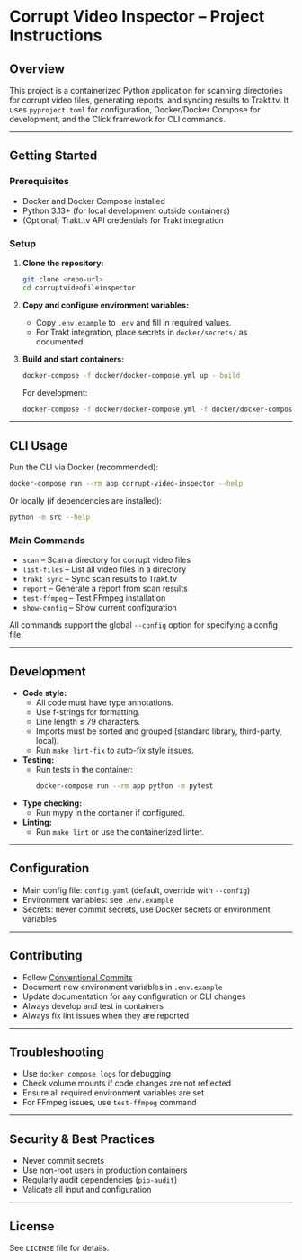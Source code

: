 # Corrupt Video Inspector – Project Instructions

## Overview
This project is a containerized Python application for scanning directories for corrupt video files, generating reports, and syncing results to Trakt.tv. It uses `pyproject.toml` for configuration, Docker/Docker Compose for development, and the Click framework for CLI commands.

---

## Getting Started

### Prerequisites
- Docker and Docker Compose installed
- Python 3.13+ (for local development outside containers)
- (Optional) Trakt.tv API credentials for Trakt integration

### Setup
1. **Clone the repository:**
   ```bash
   git clone <repo-url>
   cd corruptvideofileinspector
   ```
2. **Copy and configure environment variables:**
   - Copy `.env.example` to `.env` and fill in required values.
   - For Trakt integration, place secrets in `docker/secrets/` as documented.

3. **Build and start containers:**
   ```bash
   docker-compose -f docker/docker-compose.yml up --build
   ```
   For development:
   ```bash
   docker-compose -f docker/docker-compose.yml -f docker/docker-compose.dev.yml up
   ```

---

## CLI Usage

Run the CLI via Docker (recommended):
```bash
docker-compose run --rm app corrupt-video-inspector --help
```
Or locally (if dependencies are installed):
```bash
python -m src --help
```

### Main Commands
- `scan` – Scan a directory for corrupt video files
- `list-files` – List all video files in a directory
- `trakt sync` – Sync scan results to Trakt.tv
- `report` – Generate a report from scan results
- `test-ffmpeg` – Test FFmpeg installation
- `show-config` – Show current configuration

All commands support the global `--config` option for specifying a config file.

---

## Development

- **Code style:**
  - All code must have type annotations.
  - Use f-strings for formatting.
  - Line length ≤ 79 characters.
  - Imports must be sorted and grouped (standard library, third-party, local).
  - Run `make lint-fix` to auto-fix style issues.
- **Testing:**
  - Run tests in the container:
    ```bash
    docker-compose run --rm app python -m pytest
    ```
- **Type checking:**
  - Run mypy in the container if configured.
- **Linting:**
  - Run `make lint` or use the containerized linter.

---

## Configuration
- Main config file: `config.yaml` (default, override with `--config`)
- Environment variables: see `.env.example`
- Secrets: never commit secrets, use Docker secrets or environment variables

---

## Contributing
- Follow [Conventional Commits](https://www.conventionalcommits.org/)
- Document new environment variables in `.env.example`
- Update documentation for any configuration or CLI changes
- Always develop and test in containers
- Always fix lint issues when they are reported

---

## Troubleshooting
- Use `docker compose logs` for debugging
- Check volume mounts if code changes are not reflected
- Ensure all required environment variables are set
- For FFmpeg issues, use `test-ffmpeg` command

---

## Security & Best Practices
- Never commit secrets
- Use non-root users in production containers
- Regularly audit dependencies (`pip-audit`)
- Validate all input and configuration

---

## License
See `LICENSE` file for details.
